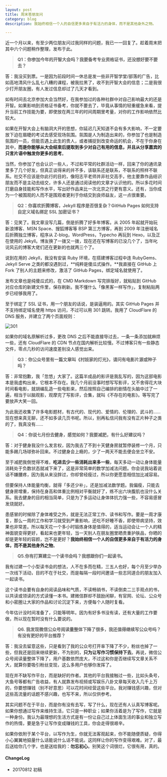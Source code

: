 ```yaml
---
layout: post
title: 周末答朋友问
category: blog
description: 我始终相信一个人的自信更多来自于有活力的身体，而不是其他身外之物。

---
```


近一个月以来，有至少两位朋友问过我同样的问题，我已一一回复了。趁着周末把其中六个问题稍作整理，发布于此。

>**Q1：你参加今年的开智大会吗？我要备考专业资格证书，还没想好要不要去？**

答：我没买到票。一是因为前段时间一休总是发一些非开智学堂/部落的广告，比如高地清风什么乱七八糟的课程，被我拉黑了，收不到开智大会的信息；二是我很少打开朋友圈，有人发过信息却过了几天才看到。

如有时间去北京参加大会当然好，在我参加过的各种社群中对自己影响最大的还是开智。如果影响到资格证书备考，你就不要去了，毕竟从事情的轻重缓急来看，提升当前工作技能为要，即使放在两三年的时间周期里考量，对你的工作影响依然比较大。

如果在开智大会上有脑洞大开的思想，你延迟几天知道不会有多大影响，不一定要放下迫在眉睫的考试去感受现场氛围。氛围是人为制造出来的，你参加了也是制造氛围的一员，但能否遇上此生的贵人，或者捕捉到改变命运的机会，不在于你身在其中，**而是你能够从大会结束后提取到多少对自己有用的信息，并且从分享嘉宾的只言片语中触发你更多的思考**。

当然，你参加了也会认识一些人，不过和平常的社群活动一样，回来了你的通讯录里多了几个好友，但真正谈得来的并不多，该联系还是联系，不联系的照样不联系。社交不应该是你此行的目的，像阳志平老师并非社交高手，他主要靠作品结识朋友而不是主动去结交，许多人还是通过阅读他的文章才认识他的。所以多花时间打磨自身技能和写作水平，写出好作品来比一次北京之行更有意义。还有，当你成为一个被围观的人而不是围观者更利于你结交到良师益友，这一点很重要。

>**Q2：你喜欢折腾博客，Jekyll 程序是否很复杂？GitHub Pages 如何支持自定义域名绑定 SSL 加密证书？**

答：见笑了。我文章没写几篇，倒是折腾了好多年博客。从 2005 年起就开始玩新浪博客、MSN Space、搜狐博客等 BSP 第三方博客，再到 2009 年注册域名后折腾独立博客，程序从 Z-blog，WordPress，Typecho 再玩到 Hexo，以及正在使用的 Jekyll。博友换了一拨又一拨，现在还在写博客的已没几个了，当年叱诧风云的博客大佬们还在更新的也就两三个了。

说到在用的 Jekyll，我没有安装 Ruby 环境，在搭建博客过程中连 RubyGems、Jekyll Serve 之类的都没遇到过，**纯粹是傻瓜式操作。**我直接在 GitHub 上 Fork 了别人的主题来修改，激活了 GitHub Pages，绑定域名就使用了。

发布文章也是纯傻瓜式的，在 CMD Markdown 写完排版好，就粘贴到 GitHub 对应仓库的新建文件里，保存刷新。我不懂什么「像黑客一样写作」，复制粘贴两步已经够我用了。

至于绑定了 SSL 证书，用一个朋友的话说，是装逼用的。其实 GitHub Pages 并不支持绑定域名使用 https 访问，不过可以用 301 跳转。我用了 CloudFlare 的 DNS 服务，并建立了两个页面规则：

![301][1]

如果你的域名原解析过多，更改 DNS 之后不能直接导过去，一条一条添加就麻烦一些，还有 CloudFlare 的 CDN 节点在国内解析比较慢。不过博客只有一些静态文件，零点几秒的访问速度差别没人感觉出来。

>**Q3：你公众号里有一篇文章叫《村妓家的灯光》，请问有电影片源或种子吗？**

答：非常抱歉，我「忽悠」大家了。这篇半成品的影评是我乱写的，因为这部电影本是我虚构出来，它根本不存在。我几个月前没事时想写写影评，又不舍得花大块时间看电影，就胡编乱造一些电影来，然后按照自己编排的剧情在头脑中过了一遍，相当于以脑观影，观摩完了写影评，合集，就叫《不存在的电影》。等写完了要放声大笑一回。

为此我还收集了许多电影题材，有古代的、现代的、爱情的、伦理的、武斗的……现在想来真无聊，还不如多读几页书呢。所以，别再私信问我有没有正片种子之类的了，我真没有……

>**Q4：你说七月份去健身，感觉如何？我要减肥，有什么好建议吗？**

答：对于健身我没什么发言权，因为我去了不到十天健身房就暂停装修一个月，只能多踢几场球弥补回来。不过健身会上瘾的，少了一两天不能去便会坐立不安。

至于减肥我倒觉得不难，**吃进去少一些消耗出来多一些**，每天多动一动让身体能量消耗处于负数状态就减下来了，这是非常简单的数学加减法问题。你会说我站着说话不嫌腰疼，因为我从来没胖过，你却曾经瘦过，所以你更愿意相信加比减容易。

但要保持人体能量均衡，就得「多还少补」，还是加减法数学题。我偏瘦，只能去健身房增重，保持在身高和体重比例相对平衡就好了，练不出六块腹肌也没什么关系。我去健身的目的相当简单，只是为了多运动让身体体抗力强一些，不容易感冒发烧就好。

患感冒的时候除了身体难受之外，就是无法正常工作、读书和写作。要是一周才康复，那么一周的工作和学习就受到严重影响，还吃不好睡不香，即使带病坚持，效果也非常差。所以每天花一个多小时锻炼身体是值得的，适当运动会让一个人的精神面貌变得更好，看起来也更年轻，当一天别人在朋友圈里晒贵重护肤品，你晒的却是更年轻的容颜，岂不是更好？**我始终相信一个人的自信更多来自于有活力的身体，而不是其他身外之物**。

>**Q5.你有打算建立一个读书会吗？我想跟你们一起读书。**

我有过建一个小型读书会的想法，人不在多而在精，三五人也好，每个月至少举办一次线下活动，目的不在于社交，而是每隔一段时间邀请一些志同道合的朋友加入一起读书。

这个读书会要有自身的阅读品味和气质，不读畅销书，不读倒卖二三手观点的书，以共读或领读的方式读懂一本书。建微信群却不鼓励闲聊，有官网、论坛、公众号和小密圈让大家的作品和讨论沉淀下来，方便每个人随时复看。

今年估计没时间准备了，只能等明年。因为有好多书没有读，还有大量的工作要做，所以现在暂时没有什么要说的。

>**Q6. 我发现微信公众号阅读量整体下降了很多，我还值得继续写公众号吗？有没有更好的平台推荐？**

答：我没去留意这些，只是看到了我的公众号打开率下降了不少，粉丝也掉了一些，但我还是回来继续更新，不为别的，**只为让写作习惯保持下去**。再说，微信公众号阅读量整体下降了，用户基数依然庞大，不过这和你是否继续写文章关系不大，就算你要吸引粉丝变现，这么多用户也够你发挥了。

现在并不缺写作平台，而是缺好的作者。其他的平台我接触过一些，比如头条号，大鱼号等都有广告收益，有人就靠发布视频或写娱乐八卦文章每天收入几千上万的，你要想赚钱（别不好意思）可以花时间经营这些平台。我对赚钱感兴趣，但对这些高流量的话题不感兴趣，也写不来，所以仅供参考。

其实问题不在于平台，而是你有没有去写，写了什么，现在还有人认真写博客呢。如果你想通过写作来维持生活，它只是一种职业；如果你活着是为了写作，它就是一种身份。我认为最理想的生活方式是有一份让自己过上体面生活的事业和独立写作的热情，要是急于让写作变成赚钱的工具，你会走得很艰辛。

如果你依附于某个平台，以写作为生，你就无法客观起来，你不能随便质疑，你得小心翼翼地掂量什么话能说什么话不能说。这同样让你的写作变得艰难。对了，最后送给你几个字，也是送给我的：**勿忘初心**。别笑这个词很烂，它很有用，真的。

#### **ChangeLog**
- 20170812 初稿

[1]:https://raw.githubusercontent.com/weihaisheng/weihaisheng.github.io/master/images/301.jpg

